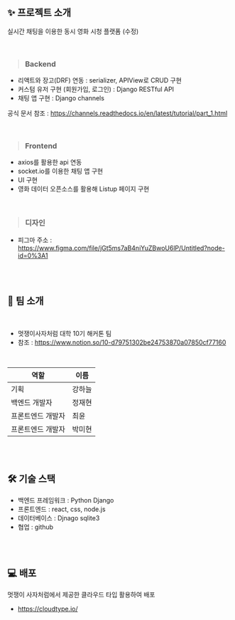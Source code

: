 
## ✨ 프로젝트 소개
실시간 채팅을 이용한 동시 영화 시청 플랫폼 (수정)


<br>


> ### Backend

- 리액트와 장고(DRF) 연동 : serializer, APIView로 CRUD 구현
- 커스텀 유저 구현 (회원가입, 로그인) : Django RESTful API
- 채팅 앱 구현 : Django channels

공식 문서 참조 : https://channels.readthedocs.io/en/latest/tutorial/part_1.html

<br>

> ### Frontend

 - axios를 활용한 api 연동
 - socket.io를 이용한 채팅 앱 구현
 - UI 구현
 - 영화 데이터 오픈소스를 활용해 Listup 페이지 구현
 
 <br>
 

> ### 디자인
- 피그마 주소 : https://www.figma.com/file/jGt5ms7aB4niYuZBwoU6lP/Untitled?node-id=0%3A1

<br>
<br>

## 🙋 팀 소개

<br>

- 멋쟁이사자처럼 대학 10기 해커톤 팀
- 참조 : https://www.notion.so/10-d79751302be24753870a07850cf77160

<br>

|    역할    |   이름   |
| ----------------- | ------ |
| 기획 | 강하늘 |
| 백엔드 개발자 | 정재현 |
| 프론트엔드 개발자 | 최윤 |
| 프론트엔드 개발자 | 박미현 |

<br>
<br>

## 🛠 기술 스택
- 백엔드 프레임워크 : Python Django
- 프론트엔드 : react, css, node.js
- 데이터베이스 : Djnago sqlite3
- 협업 : github

<br>
<br>

## 💻 배포
멋쟁이 사자처럼에서 제공한 클라우드 타입 활용하여 배포
- https://cloudtype.io/

